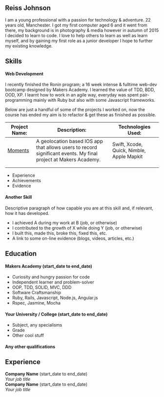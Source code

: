 ## Reiss Johnson 

I am a young professional with a passion for technology & adventure.
22 years old, Manchester. I got my first computer aged 6 and it went from there, my background is in photography & media however in autumn of 2015 I decided to learn to code. I love to help others to learn as well as learn myself, and by gaining my first role as a junior developer I hope to further my existing knowledge.

## Skills

#### Web Development

I recently finished the Ronin program; a 16 week intense & fulltime web-dev bootcamp designed by Makers Academy. I learned the value of TDD, BDD, OOD, XP. I learnt how to work in an agile way, everyday was spent pair-programming mainly with Ruby but also with some Javascript frameworks.

Below are just a handful of some of the projects I worked on, now the course has ended my aim is to refactor & get these as finished as possible.

|Project Name:|Description:|Technologies Used:|
|---|---|---|
|[Moments](https://github.com/BjoernWagner/moments)|A geolocation based IOS app that allows users to record significant events. My final project at Makers Academy.|Swift, Xcode, Quick, Nimble, Apple Mapkit |
|   |   |   |
|   |   |   |

- Experience
- Achievements
- Evidence

#### Another Skill

Descriptive paragraph of how capable you are at this skill and, if relevant, how it has developed.

- I achieved A during my work at B (job, or otherwise)
- I contributed to the growth of X while doing Y (job, or otherwise)
- I built this, made this, broke this, fixed this, etc.
- A link to some on-line evidence (blogs, videos, articles, etc.)

## Education

#### Makers Academy (start_date to end_date)

- Curiosity and hungry passion for code
- Independent learner and problem-solver
- OOP, TDD, SOLID, MVC, DDD
- Software Craftsmanship
- Ruby, Rails, Javascript, Node.js, Angular.js
- Rspec, Jasmine, Mocha

#### Your University / College (start_date to end_date)

- Subject, any specialisms
- Grade
- Other cool stuff

#### Any other qualifications

## Experience

**Company Name** (start_date to end_date)    
*Your job title*  
**Company Name** (start_date to end_date)   
*Your job title*  
